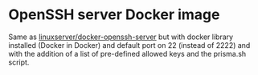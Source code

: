 OpenSSH server Docker image
===========================

Same as [linuxserver/docker-openssh-server](https://github.com/linuxserver/docker-openssh-server) but with docker library installed (Docker in Docker) and default port on 22 (instead of 2222) and with the addition of a list of pre-defined allowed keys and the prisma.sh script.